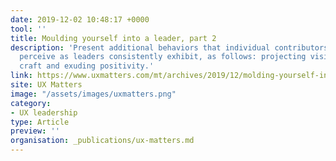```yaml
---
date: 2019-12-02 10:48:17 +0000
tool: ''
title: Moulding yourself into a leader, part 2
description: 'Present additional behaviors that individual contributors who others
  perceive as leaders consistently exhibit, as follows: projecting vision, championing
  craft and exuding positivity.'
link: https://www.uxmatters.com/mt/archives/2019/12/molding-yourself-into-a-leader-part-2.php
site: UX Matters
image: "/assets/images/uxmatters.png"
category:
- UX leadership
type: Article
preview: ''
organisation: _publications/ux-matters.md
---
```

